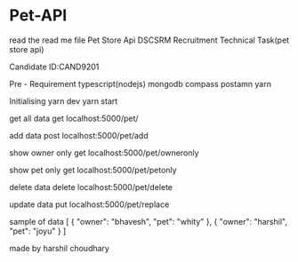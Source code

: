 # Pet-API
read the read me file 
Pet Store Api
DSCSRM Recruitment Technical Task(pet store api)

Candidate ID:CAND9201

Pre - Requirement
typescript(nodejs)
mongodb compass
postamn
yarn

Initialising
yarn dev
yarn start

get all data
get localhost:5000/pet/

add data
post localhost:5000/pet/add

show owner only 
get localhost:5000/pet/owneronly

show pet only
get localhost:5000/pet/petonly

delete data
delete localhost:5000/pet/delete

update data
put localhost:5000/pet/replace

sample of data 
[
    {
        "owner": "bhavesh",
        "pet": "whity"
    },
    {
        "owner": "harshil",
        "pet": "joyu"
    }
]

made by harshil choudhary
